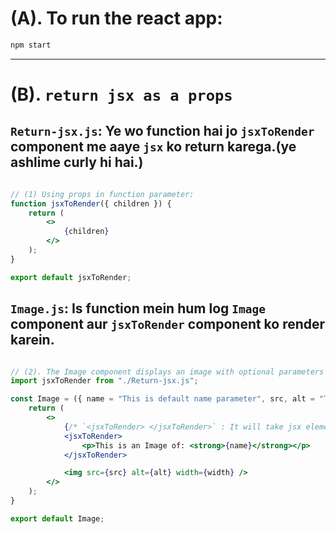 # (A). To run the react app:
```bash
npm start
```
<hr>

# (B). `return jsx as a props`

## `Return-jsx.js`: Ye wo function hai jo `jsxToRender` component me aaye `jsx` ko return karega.(ye ashlime curly hi hai.)
```jsx

// (1) Using props in function parameter:
function jsxToRender({ children }) {
    return (
        <>
            {children}
        </>
    );
}

export default jsxToRender;

```

## `Image.js`: Is function mein hum log `Image` component aur `jsxToRender` component ko render karein.
```jsx

// (2). The Image component displays an image with optional parameters for name, source, alt text, and width. It also renders JSX elements using the jsxToRender component.
import jsxToRender from "./Return-jsx.js";

const Image = ({ name = "This is default name parameter", src, alt = "This is default alt parameter", width = "560" }) => {
    return (
        <>
            {/* `<jsxToRender> </jsxToRender>` : It will take jsx elements. */}
            <jsxToRender>
                <p>This is an Image of: <strong>{name}</strong></p>
            </jsxToRender>

            <img src={src} alt={alt} width={width} />
        </>
    );
}

export default Image;

```